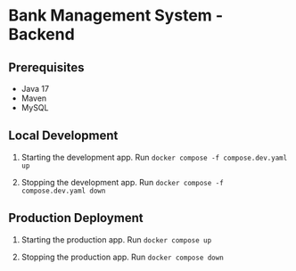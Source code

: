 # Bank Management System - Backend

## Prerequisites

- Java 17
- Maven
- MySQL

## Local Development

1. Starting the development app.
Run ```docker compose -f compose.dev.yaml up```

2. Stopping the development app.
Run ```docker compose -f compose.dev.yaml down```

## Production Deployment

1. Starting the production app.
Run ```docker compose up```

2. Stopping the production app.
Run ```docker compose down```
